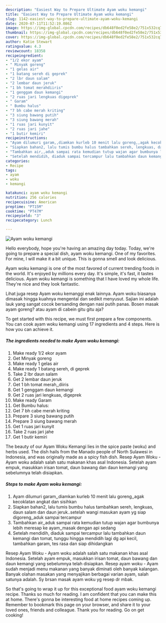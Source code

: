 ```yaml
---
description: "Easiest Way to Prepare Ultimate Ayam woku kemangi"
title: "Easiest Way to Prepare Ultimate Ayam woku kemangi"
slug: 1142-easiest-way-to-prepare-ultimate-ayam-woku-kemangi
date: 2020-07-11T11:52:19.086Z
image: https://img-global.cpcdn.com/recipes/db648f0ed2fe58e2/751x532cq70/ayam-woku-kemangi-foto-resep-utama.jpg
thumbnail: https://img-global.cpcdn.com/recipes/db648f0ed2fe58e2/751x532cq70/ayam-woku-kemangi-foto-resep-utama.jpg
cover: https://img-global.cpcdn.com/recipes/db648f0ed2fe58e2/751x532cq70/ayam-woku-kemangi-foto-resep-utama.jpg
author: Katie Stewart
ratingvalue: 4.3
reviewcount: 18358
recipeingredient:
- "1/2 ekor ayam"
- " Minyak goreng"
- "1 gelas air"
- "1 batang sereh di geprek"
- "2 lbr daun salam"
- "2 lembar daun jeruk"
- "1 bh tomat merahdiiris"
- "1 genggam daun kemangi"
- "2 ruas jari lengkuas digeprek"
- " Garam"
- " Bumbu halus"
- "7 bh cabe merah kriting"
- "3 siung bawang putih"
- "3 siung bawang merah"
- "1 ruas jari kunyit"
- "2 ruas jari jahe"
- "1 butir kemiri"
recipeinstructions:
- "Ayam dilumuri garam,,diamkan kurleb 10 menit lalu goreng,,agak kecoklatan angkat dan sisihkan"
- "Siapkan bahan2, lalu tumis bumbu halus tambahkan sereh, lengkuas, daun salam dan daun jeruk..setelah wangi masukan ayam yg siap digoreng,,aduk sampai tercampur"
- "Tambahkan air,,aduk sampai rata kemudian tutup wajan agar bumbunya lebih meresap ke ayam,,masak dengan api sedang"
- "Setelah mendidih, diaduk sampai tercampur lalu tambahkan daun kemangi dan tomat, tunggu hingga mendidih lagi dg api kecil, tambahkan garam, tes rasa dan siap dihidangkan"
categories:
- Recipe
tags:
- ayam
- woku
- kemangi

katakunci: ayam woku kemangi 
nutrition: 256 calories
recipecuisine: American
preptime: "PT15M"
cooktime: "PT47M"
recipeyield: "3"
recipecategory: Lunch

---
```



![Ayam woku kemangi](https://img-global.cpcdn.com/recipes/db648f0ed2fe58e2/751x532cq70/ayam-woku-kemangi-foto-resep-utama.jpg)

Hello everybody, hope you're having an amazing day today. Today, we're going to prepare a special dish, ayam woku kemangi. One of my favorites. For mine, I will make it a bit unique. This is gonna smell and look delicious.

Ayam woku kemangi is one of the most favored of current trending foods in the world. It's enjoyed by millions every day. It's simple, it's fast, it tastes delicious. Ayam woku kemangi is something that I have loved my whole life. They're nice and they look fantastic.

Lihat juga resep Ayam woku kemanggi enak lainnya. Ayam woku biasanya dimasak hingga kuahnya mengental dan sedikit menyusut. Sajian ini adalah lauk yang sangat cocok bersanding dengan nasi putih panas. Bosen masak ayam goreng? atau ayam di cabein gitu gitu aja?


To get started with this recipe, we must first prepare a few components. You can cook ayam woku kemangi using 17 ingredients and 4 steps. Here is how you can achieve it.

<!--inarticleads1-->

##### The ingredients needed to make Ayam woku kemangi:

1. Make ready 1/2 ekor ayam
1. Get  Minyak goreng
1. Make ready 1 gelas air
1. Make ready 1 batang sereh, di geprek
1. Take 2 lbr daun salam
1. Get 2 lembar daun jeruk
1. Get 1 bh tomat merah,,diiris
1. Get 1 genggam daun kemangi
1. Get 2 ruas jari lengkuas, digeprek
1. Make ready  Garam
1. Get  Bumbu halus:
1. Get 7 bh cabe merah kriting
1. Prepare 3 siung bawang putih
1. Prepare 3 siung bawang merah
1. Get 1 ruas jari kunyit
1. Take 2 ruas jari jahe
1. Get 1 butir kemiri


The beauty of our Ayam Woku Kemangi lies in the spice paste (woku) and herbs used. The dish hails from the Manado people of North Sulawesi in Indonesia, and was originally made as a spicy fish dish. Resep Ayam Woku - Ayam woku adalah salah satu makanan khas asal Indonesia. Setelah ayam empuk, masukkan irisan tomat, daun bawang dan daun kemangi yang sebelumnya telah disiapkan. 

<!--inarticleads2-->

##### Steps to make Ayam woku kemangi:

1. Ayam dilumuri garam,,diamkan kurleb 10 menit lalu goreng,,agak kecoklatan angkat dan sisihkan
1. Siapkan bahan2, lalu tumis bumbu halus tambahkan sereh, lengkuas, daun salam dan daun jeruk..setelah wangi masukan ayam yg siap digoreng,,aduk sampai tercampur
1. Tambahkan air,,aduk sampai rata kemudian tutup wajan agar bumbunya lebih meresap ke ayam,,masak dengan api sedang
1. Setelah mendidih, diaduk sampai tercampur lalu tambahkan daun kemangi dan tomat, tunggu hingga mendidih lagi dg api kecil, tambahkan garam, tes rasa dan siap dihidangkan


Resep Ayam Woku - Ayam woku adalah salah satu makanan khas asal Indonesia. Setelah ayam empuk, masukkan irisan tomat, daun bawang dan daun kemangi yang sebelumnya telah disiapkan. Resep ayam woku - Ayam sudah menjadi menu makanan yang banyak diminati oleh banyak kalangan. Banyak olahan masakan yang menyajikan berbagai varian ayam, salah satunya adalah. Sy brsan masak ayam woku yg resep dr mbak. 

So that's going to wrap it up for this exceptional food ayam woku kemangi recipe. Thanks so much for reading. I am confident that you can make this at home. There's gonna be interesting food at home recipes coming up. Remember to bookmark this page on your browser, and share it to your loved ones, friends and colleague. Thank you for reading. Go on get cooking!
